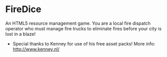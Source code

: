 FireDice
========

An HTML5 resource management game. You are a local fire dispatch operator who must manage fire trucks to eliminate fires before your city is lost in a blaze!

* Special thanks to Kenney for use of his free asset packs! More info: http://www.kenney.nl/